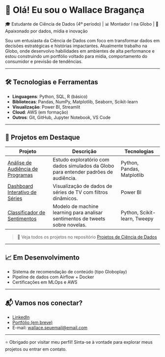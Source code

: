 
# 👋 Olá! Eu sou o Wallace Bragança

🎓 Estudante de Ciência de Dados (4º período) | 📊 Montador I na Globo | 🚀 Apaixonado por dados, mídia e inovação

Sou um entusiasta da Ciência de Dados com foco em transformar dados em decisões estratégicas e histórias impactantes. Atualmente trabalho na Globo, onde desenvolvo habilidades em ambientes de alta performance e estou construindo um portfólio voltado para mídia, comportamento do consumidor e previsão de tendências.

---

## 🛠️ Tecnologias e Ferramentas

- **Linguagens**: Python, SQL, R (básico)
- **Bibliotecas**: Pandas, NumPy, Matplotlib, Seaborn, Scikit-learn
- **Visualização**: Power BI, Streamlit
- **Cloud**: AWS (em formação)
- **Outros**: Git, GitHub, Jupyter Notebook, VS Code

---

## 📂 Projetos em Destaque

| Projeto | Descrição | Tecnologias |
|--------|-----------|-------------|
| [Análise de Audiência de Programas](#) | Estudo exploratório com dados simulados da Globo para entender padrões de audiência. | Python, Pandas, Matplotlib |
| [Dashboard Interativo de Séries](#) | Visualização de dados de séries de TV com filtros dinâmicos. | Power BI |
| [Classificador de Sentimentos](#) | Modelo de machine learning para analisar sentimentos de tweets sobre novelas. | Python, Scikit-learn, Tweepy |

> 🔗 Veja todos os projetos no repositório [Projetos de Ciência de Dados](#)

---

## 📈 Em Desenvolvimento

- Sistema de recomendação de conteúdo (tipo Globoplay)
- Pipeline de dados com Airflow + Docker
- Certificações em MLOps e AWS

---

## 📬 Vamos nos conectar?

- [LinkedIn](https://www.linkedin.com/in/wallace-bragan%C3%A7a/)
- [Portfólio (em breve)](#)
- E-mail: wallace.seuemail@email.com

---

⭐ Obrigado por visitar meu perfil! Sinta-se à vontade para explorar meus projetos ou entrar em contato.
